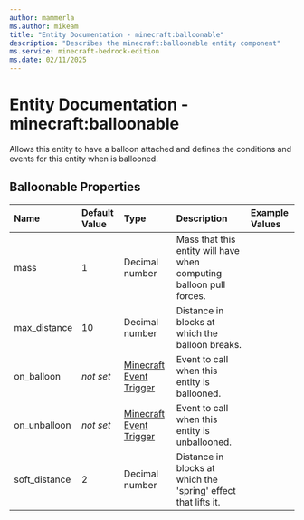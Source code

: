 ```yaml
---
author: mammerla
ms.author: mikeam
title: "Entity Documentation - minecraft:balloonable"
description: "Describes the minecraft:balloonable entity component"
ms.service: minecraft-bedrock-edition
ms.date: 02/11/2025 
---
```


# Entity Documentation - minecraft:balloonable

Allows this entity to have a balloon attached and defines the conditions and events for this entity when is ballooned.


## Balloonable Properties

|Name       |Default Value |Type |Description |Example Values |
|:----------|:-------------|:----|:-----------|:------------- |
| mass | 1 | Decimal number | Mass that this entity will have when computing balloon pull forces. |  | 
| max_distance | 10 | Decimal number | Distance in blocks at which the balloon breaks. |  | 
| on_balloon | *not set* | [Minecraft Event Trigger](../Definitions/NestedTables/triggers.md) | Event to call when this entity is ballooned. |  | 
| on_unballoon | *not set* | [Minecraft Event Trigger](../Definitions/NestedTables/triggers.md) | Event to call when this entity is unballooned. |  | 
| soft_distance | 2 | Decimal number | Distance in blocks at which the 'spring' effect that lifts it. |  | 